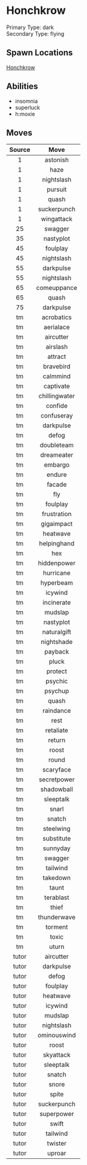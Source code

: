 # Honchkrow  
Primary Type: dark  
Secondary Type: flying  
  
## Spawn Locations  
[Honchkrow](/data/spawn_presets/honchkrow.md)  
  
## Abilities  
  * insomnia
  * superluck
  * h:moxie
  
  
## Moves  
  
| Source | Move |  
|:---:|:---:|  
| 1 | astonish |  
| 1 | haze |  
| 1 | nightslash |  
| 1 | pursuit |  
| 1 | quash |  
| 1 | suckerpunch |  
| 1 | wingattack |  
| 25 | swagger |  
| 35 | nastyplot |  
| 45 | foulplay |  
| 45 | nightslash |  
| 55 | darkpulse |  
| 55 | nightslash |  
| 65 | comeuppance |  
| 65 | quash |  
| 75 | darkpulse |  
| tm | acrobatics |  
| tm | aerialace |  
| tm | aircutter |  
| tm | airslash |  
| tm | attract |  
| tm | bravebird |  
| tm | calmmind |  
| tm | captivate |  
| tm | chillingwater |  
| tm | confide |  
| tm | confuseray |  
| tm | darkpulse |  
| tm | defog |  
| tm | doubleteam |  
| tm | dreameater |  
| tm | embargo |  
| tm | endure |  
| tm | facade |  
| tm | fly |  
| tm | foulplay |  
| tm | frustration |  
| tm | gigaimpact |  
| tm | heatwave |  
| tm | helpinghand |  
| tm | hex |  
| tm | hiddenpower |  
| tm | hurricane |  
| tm | hyperbeam |  
| tm | icywind |  
| tm | incinerate |  
| tm | mudslap |  
| tm | nastyplot |  
| tm | naturalgift |  
| tm | nightshade |  
| tm | payback |  
| tm | pluck |  
| tm | protect |  
| tm | psychic |  
| tm | psychup |  
| tm | quash |  
| tm | raindance |  
| tm | rest |  
| tm | retaliate |  
| tm | return |  
| tm | roost |  
| tm | round |  
| tm | scaryface |  
| tm | secretpower |  
| tm | shadowball |  
| tm | sleeptalk |  
| tm | snarl |  
| tm | snatch |  
| tm | steelwing |  
| tm | substitute |  
| tm | sunnyday |  
| tm | swagger |  
| tm | tailwind |  
| tm | takedown |  
| tm | taunt |  
| tm | terablast |  
| tm | thief |  
| tm | thunderwave |  
| tm | torment |  
| tm | toxic |  
| tm | uturn |  
| tutor | aircutter |  
| tutor | darkpulse |  
| tutor | defog |  
| tutor | foulplay |  
| tutor | heatwave |  
| tutor | icywind |  
| tutor | mudslap |  
| tutor | nightslash |  
| tutor | ominouswind |  
| tutor | roost |  
| tutor | skyattack |  
| tutor | sleeptalk |  
| tutor | snatch |  
| tutor | snore |  
| tutor | spite |  
| tutor | suckerpunch |  
| tutor | superpower |  
| tutor | swift |  
| tutor | tailwind |  
| tutor | twister |  
| tutor | uproar |  
  
